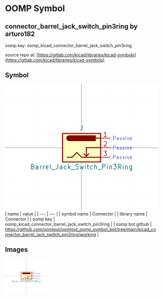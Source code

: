 # OOMP Symbol  
## connector_barrel_jack_switch_pin3ring  by arturo182  
  
oomp key: oomp_kicad_connector_barrel_jack_switch_pin3ring  
  
source repo at: [https://gitlab.com/kicad/libraries/kicad-symbols](https://gitlab.com/kicad/libraries/kicad-symbols)  
## Symbol  
  
[![working.png](working_600.png)](working.png)  
| name | value | 
| --- | --- | 
| symbol name | Connector | 
| library name | Connector | 
| oomp key | oomp_kicad_connector_barrel_jack_switch_pin3ring | 
| oomp bot github | https://github.com/oomlout/oomlout_oomp_symbol_bot/tree/main/kicad_connector_barrel_jack_switch_pin3ring/working | 
## Images  
  
[![working.png](working_140.png)](working.png)  
